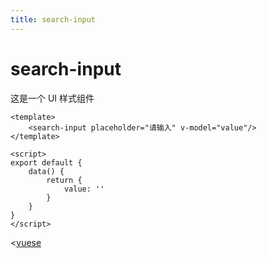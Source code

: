 ```yaml
---
title: search-input
---
```

# search-input

这是一个 UI 样式组件

```vue live
<template>
    <search-input placeholder="请输入" v-model="value"/>
</template>

<script>
export default {
    data() {
        return {
            value: ''
        }
    }
}
</script>
```


<[vuese](search-input/index.vue)